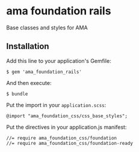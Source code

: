 # ama foundation rails

Base classes and styles for AMA

## Installation

Add this line to your application's Gemfile:

    $ gem 'ama_foundation_rails'

And then execute:

    $ bundle

Put the import in your ```application.scss```:

```@import "ama_foundation_css/css_base_styles";```

Put the directives in your application.js manifest:

```
//= require ama_foundation_css/foundation
//= require ama_foundation_css/foundation-ready
```
